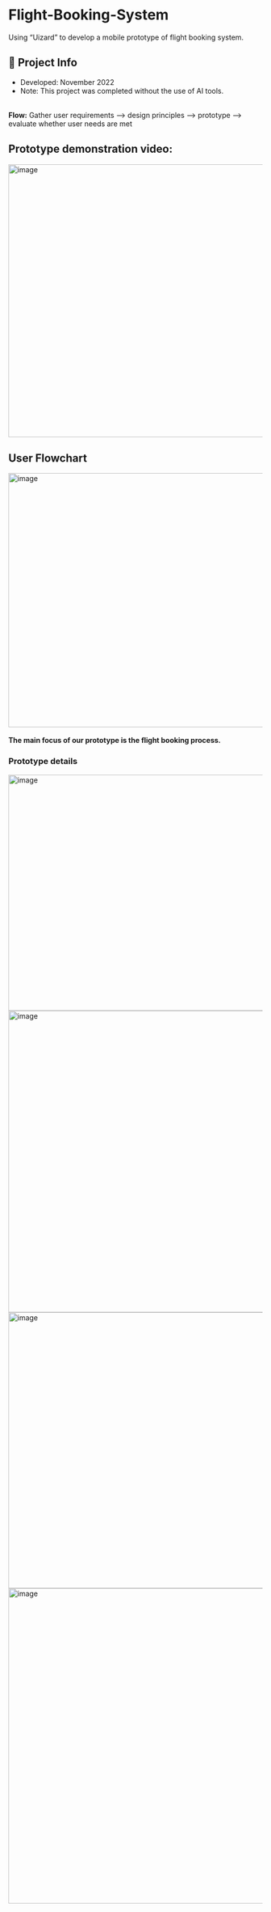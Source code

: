 # Flight-Booking-System
Using “Uizard” to develop a mobile prototype of flight booking system. 

## 📅 Project Info  
- Developed: November 2022  
- Note: This project was completed without the use of AI tools.


<br><b>Flow:</b>
Gather user requirements --> design principles --> prototype --> evaluate whether user needs are met

<h2>Prototype demonstration video:</h2>
<a href="https://youtu.be/7HGqxqlMM00?si=vT08AJ_e5KmYYdef"> <img width="809" height="540" alt="image" src="https://github.com/user-attachments/assets/a53d9f9b-f6cd-4fbc-89a1-767a643cf82c" />
 </a>

<h2>User Flowchart</h2>
<img width="1144" height="503" alt="image" src="https://github.com/user-attachments/assets/01ee0615-9594-4a28-a5e5-bbd7cfd3a0b4" />
<br><br>
<b>The main focus of our prototype is the flight booking process.</b>

<h3>Prototype details</h3>
<img width="1138" height="467" alt="image" src="https://github.com/user-attachments/assets/3788b54c-4a04-4c44-9d60-20110715d2ef" />
<img width="1188" height="597" alt="image" src="https://github.com/user-attachments/assets/5b78bcdd-e33b-4ccb-b1ab-b58ba5b0dc5d" />
<img width="877" height="546" alt="image" src="https://github.com/user-attachments/assets/ede25aa1-ede9-4696-b89f-4f843b3495a2" />
<img width="880" height="624" alt="image" src="https://github.com/user-attachments/assets/74b2ed53-4050-4023-b266-7ac8543e9810" />

